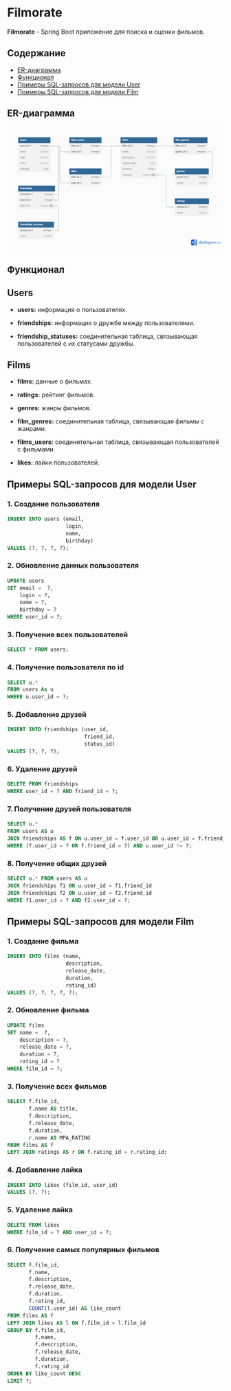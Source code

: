 # Filmorate

**Filmorate** - Spring Boot приложение для поиска и оценки фильмов.

## Содержание

- [ER-диаграмма](#er-диаграмма)
- [Функционал](#функционал)
- [Примеры SQL-запросов для модели User](#примеры-sql-запросов-для-модели-user)
- [Примеры SQL-запросов для модели Film](#примеры-sql-запросов-для-модели-film)

## ER-диаграмма

![Схема базы данных](assets/images/filmorate_table.png)

## Функционал

## Users

- **users:** информация о пользователях.

- **friendships:** информация о дружбе между пользователями.

- **friendship_statuses:** соединительная таблица, связывающая пользователей с их статусами дружбы.

## Films

- **films:** данные о фильмах.

- **ratings:** рейтинг фильмов.

- **genres:** жанры фильмов.

- **film_genres:** соединительная таблица, связывающая фильмы с жанрами.

- **films_users:** соединительная таблица, связывающая пользователей с фильмами.

- **likes:** лайки пользователей.


## Примеры SQL-запросов для модели User

### 1. Создание пользователя

```sql
INSERT INTO users (email, 
                   login, 
                   name, 
                   birthday)
VALUES (?, ?, ?, ?);
```

### 2. Обновление данных пользователя

```sql
UPDATE users 
SET email =  ?, 
    login = ?, 
    name = ?, 
    birthday = ?
WHERE user_id = ?;
```

### 3. Получение всех пользователей

```sql
SELECT * FROM users;
```

### 4. Получение пользователя по id

```sql
SELECT u.*
FROM users As u
WHERE u.user_id = ?;
```

### 5. Добавление друзей

```sql
INSERT INTO friendships (user_id,
                         friend_id,
                         status_id)
VALUES (?, ?, ?);
```

### 6. Удаление друзей

```sql
DELETE FROM friendships 
WHERE user_id = ? AND friend_id = ?;
```

### 7. Получение друзей пользователя

```sql
SELECT u.*
FROM users AS u
JOIN friendships AS f ON u.user_id = f.user_id OR u.user_id = f.friend_id
WHERE (f.user_id = ? OR f.friend_id = ?) AND u.user_id != ?;
```

### 8. Получение общих друзей

```sql
SELECT u.* FROM users AS u
JOIN friendships f1 ON u.user_id = f1.friend_id
JOIN friendships f2 ON u.user_id = f2.friend_id
WHERE f1.user_id = ? AND f2.user_id = ?;
```


## Примеры SQL-запросов для модели Film

### 1. Создание фильма

```sql
INSERT INTO films (name, 
                   description, 
                   release_date, 
                   duration,
                   rating_id)
VALUES (?, ?, ?, ?, ?);
```

### 2. Обновление фильма

```sql
UPDATE films 
SET name =  ?, 
    description = ?, 
    release_date = ?, 
    duration = ?,
    rating_id = ?
WHERE film_id = ?;
```

### 3. Получение всех фильмов

```sql
SELECT f.film_id,
       f.name AS title,
       f.description,
       f.release_date,
       f.duration,
       r.name AS MPA_RATING
FROM films AS f
LEFT JOIN ratings AS r ON f.rating_id = r.rating_id;
```

### 4. Добавление лайка

```sql
INSERT INTO likes (film_id, user_id)
VALUES (?, ?);
```

### 5. Удаление лайка

```sql
DELETE FROM likes
WHERE film_id = ? AND user_id = ?;
```

### 6. Получение самых популярных фильмов

```sql
SELECT f.film_id, 
       f.name, 
       f.description, 
       f.release_date, 
       f.duration, 
       f.rating_id,
       COUNT(l.user_id) AS like_count
FROM films AS f
LEFT JOIN likes AS l ON f.film_id = l.film_id
GROUP BY f.film_id, 
         f.name, 
         f.description, 
         f.release_date, 
         f.duration, 
         f.rating_id
ORDER BY like_count DESC
LIMIT ?;
```